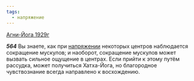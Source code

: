 ```yaml
---
tags:
  - напряжение
---
```


[Агни-Йога 1929г](/agni/1929)

___564___
Вы знаете, как при [напряжении](/tag/#напряжение) некоторых центров наблюдается сокращение мускулов; и наоборот, сокращение мускулов может вызвать сильное ощущение в центрах. Если прийти к этому путём рассудка, может получиться Хатха-Йога, но благородное чувствознание всегда направлено к восхождению.